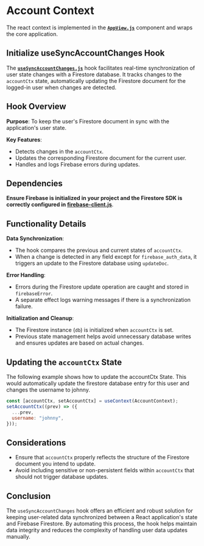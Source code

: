 # Account Context

The react context is implemented in the **[`AppView.js`](/frontend/src/modules/AppView.js)** component and wraps the core application.

## Initialize useSyncAccountChanges Hook

The **[`useSyncAccountChanges.js`](/frontend/src/hooks/context/use-change-listener.js)** hook facilitates real-time synchronization of user state changes with a Firestore database. It tracks changes to the `accountCtx` state, automatically updating the Firestore document for the logged-in user when changes are detected.

## Hook Overview

**Purpose**: To keep the user's Firestore document in sync with the application's user state.

**Key Features**:
  - Detects changes in the `accountCtx`.
  - Updates the corresponding Firestore document for the current user.
  - Handles and logs Firebase errors during updates.

## Dependencies

**Ensure Firebase is initialized in your project and the Firestore SDK is correctly configured in [firebase-client.js](/frontend/config/firebase-client.js)**.

## Functionality Details

**Data Synchronization**:

  - The hook compares the previous and current states of `accountCtx`.
  - When a change is detected in any field except for `firebase_auth_data`, it triggers an update to the Firestore database using `updateDoc`.

**Error Handling**:

  - Errors during the Firestore update operation are caught and stored in `firebaseError`.
  - A separate effect logs warning messages if there is a synchronization failure.

**Initialization and Cleanup**:
  - The Firestore instance (`db`) is initialized when `accountCtx` is set.
  - Previous state management helps avoid unnecessary database writes and ensures updates are based on actual changes.

## Updating the `accountCtx` State

The following example shows how to update the accountCtx State. This would automatically update the firestore database entry for this user and changes the username to johnny.

```javascript
const [accountCtx, setAccountCtx] = useContext(AccountContext);
setAccountCtx((prev) => ({
  ...prev,
  username: "johnny",
}));
```

## Considerations

- Ensure that `accountCtx` properly reflects the structure of the Firestore document you intend to update.
- Avoid including sensitive or non-persistent fields within `accountCtx` that should not trigger database updates.

## Conclusion

The `useSyncAccountChanges` hook offers an efficient and robust solution for keeping user-related data synchronized between a React application's state and Firebase Firestore. By automating this process, the hook helps maintain data integrity and reduces the complexity of handling user data updates manually.
